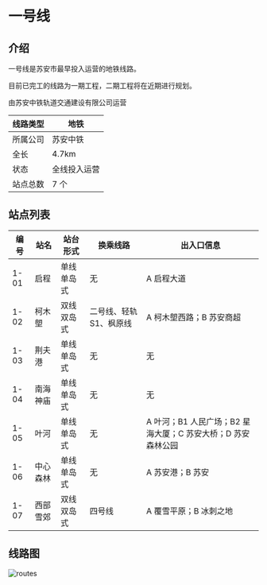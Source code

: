 # 一号线

## 介绍

一号线是苏安市最早投入运营的地铁线路。

目前已完工的线路为一期工程，二期工程将在近期进行规划。

由苏安中铁轨道交通建设有限公司运营

|线路类型|地铁|
|-----------|-----------|
|所属公司|苏安中铁|
|全长|4.7km|
|状态|全线投入运营|
|站点总数|7 个|

## 站点列表

|编号|站名|站台形式|换乘线路|出入口信息|
|---|---|---|---|---|
|1-01|启程|单线单岛式|无|A 启程大道|
|1-02|柯木塱|双线双岛式|二号线、轻轨 S1、枫原线|A 柯木塱西路；B 苏安商超|
|1-03|荆夫港|单线单岛式|无|无|
|1-04|南海神庙|单线单岛式|无|无|
|1-05|叶河|单线单岛式|无|A 叶河；B1 人民广场；B2 星海大厦；C 苏安大桥；D 苏安森林公园|
|1-06|中心森林|单线单岛式|无|A 苏安港；B 苏安|
|1-07|西部雪郊|双线双岛式|四号线|A 覆雪平原；B 冰刺之地|

## 线路图

![routes](/images/line1/routes.png)